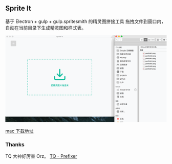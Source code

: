## Sprite It

基于 Electron + gulp + gulp.spritesmith 的精灵图拼接工具
拖拽文件到窗口内，自动在当前目录下生成精灵图和样式表。

![demo](./demo.gif)

[mac 下载地址](https://pan.baidu.com/s/1kUKVAZ1)

### Thanks
TQ 大神好厉害 Orz。
[TQ - Prefixer](https://github.com/targetkiller/Prefixer)

